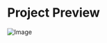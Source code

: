 # Project Preview
![Image](https://github.com/amazingfarooqq/solana-react-gif-portal/blob/master/ss/preview.png?raw=true)
